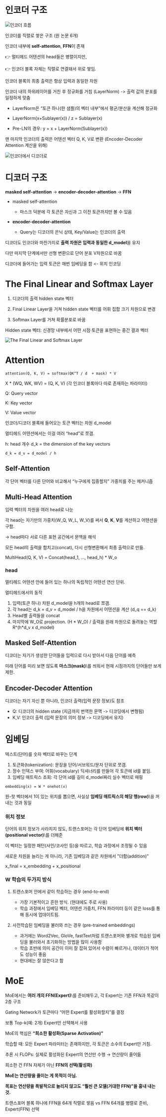 # 인코더 구조

![인코더 흐름](https://jalammar.github.io/images/t/transformer_multi-headed_self-attention-recap.png)

인코더를 직렬로 쌓은 구조 (원 논문 6개)

인코더 내부에 **self-attention**, **FFN**이 존재

👉 멀티헤드 어텐션의 head들은 병렬이지만,

👉 인코더 블록 자체는 직렬로 연결돼서 위로 쌓임.

인코더 블록의 최종 출력은 항상 입력과 동일한 차원

인코더 내의 하위레이어를 거친 후 정규화를 거침 (LayerNorm) -> 출력 값의 분포를 일정하게 맞춤

- LayerNorm은 “토큰 하나(한 샘플)의 벡터 내부”에서 평균/분산을 계산해 정규화

- LayerNorm(x+Sublayer(x))  / z = Sublayer(x)

- Pre-LN의 경우: y = x + LayerNorm(Sublayer(x))

맨 마지막 인코더의 출력은 어텐션 벡터 Q, K, V로 변환 (Encoder-Decoder Attention 계산을 위해)


![인코더에서 디코더로](https://jalammar.github.io/images/t/transformer_resideual_layer_norm_3.png)


# 디코더 구조

 **masked self-attention** -> **encoder-decoder-attention** -> **FFN**

- masked self-attention
  - 마스크 덕분에 각 토큰은 자신과 그 이전 토큰까지만 볼 수 있음

- **encoder-decoder-attention**
  - Query는 디코더의 은닉 상태, Key/Value는 인코더의 출력
 
디코더도 인코더와 마찬가지로 **출력 차원은 입력과 동일한 d_model**을 유지

다만 마지막 단계에서만 선형 변환으로 단어 분포 V차원으로 바꿈

디코더에 들어가는 입력 토큰은 매번 임베딩을 함 <- 위치 인코딩

# The Final Linear and Softmax Layer

1. 디코더의 출력 hidden state 벡터

2. Final Linear Layer을 거쳐 hidden state 벡터를 어휘 집합 크기 차원으로 변경

3. Softmax Layer를 거쳐 확률분포로 바꿈

Hidden state 벡터: 신경망 내부에서 어떤 시점·토큰을 표현하는 중간 결과 벡터

![The Final Linear and Softmax Layer](https://jalammar.github.io/images/t/transformer_decoder_output_softmax.png)

# Attention

`attention(Q, K, V) = softmax(QK^T / d  + mask) * V`

X * (WQ, WK, WV) = (Q, K, V)  (각 인코더 블록마다 따로 존재하는 파라미터)

Q: Query vector

K: Key vector

V: Value vector

인코더/디코더 블록에 들어오는 토큰 벡터는 차원 d_model

멀티헤드 어텐션에서는 이걸 여러 “head”로 쪼갬.

h: head 개수
d_k = the dimension of the key vectors

`d_k = d_v = d_model / h`

## Self-Attention

각 단어 벡터를 다른 단어와 비교해서 “누구에게 집중할지” 가중치를 주는 메커니즘

## Multi-Head Attention

입력 벡터의 차원을 여러 head로 나눈

각 head는 자기만의 가중치(W_Q, W_L, W_V)를 써서 **Q**, **K**, **V**를 계산하고 어텐션을 구함.

-> head마다 서로 다른 표현 공간에서 문맥을 해석

모든 head의 출력을 합치고(concat), 다시 선형변환해서 최종 출력으로 만듦.

MultiHead(Q, K, V) = Concat(head_1, ..., head_h) * W_o

### head

멀티헤드 어텐션 안에 들어 있는 하나의 독립적인 어텐션 연산 단위.

멀티헤드에서의 동작

1. 입력(토큰 하나) 차원 d_model을 h개의 head로 쪼갬.
2. 각 head는 d_k = d_v = d_model / h을 차원에서 어텐션을 계산 (d_q == d_k)
3. Head별 출력들을 concat
4. 마지막에 W_O로 projection. (H * W_O) / 출력을 원래 차원으로 돌려놓는 역할 R^(h*d_v x d_model)

## Masked Self-Attention

디코더는 자기가 생성한 단어들을 입력으로 다시 받아서 다음 단어를 예측

미래 단어를 미리 보면 않도록 **마스크(mask)**\를 씌워서 현재 시점까지의 단어들만 보게 제한.

## Encoder-Decoder Attention

디코더는 자기 자신 뿐 아니라, 인코더 출력(입력 문장 정보)도 참조

- Q: 디코더의 hidden state (지금까지 번역한 문맥 -> 디코딩에서 변형됨)
- K,V: 인코더 출력 (입력 문장의 의미 정보 -> 디코딩에서 유지)


# 임베딩

텍스트(단어)를 숫자 벡터로 바꾸는 단계

1. 토큰화(tokenization): 문장을 단어/서브워드/문자 단위로 쪼갬.
2. 정수 인덱스 부여: 어휘(vocabulary) 딕셔너리를 만들어 각 토큰에 id를 붙임.
3. 임베딩 매트릭스 조회: 각 단어 id를 길이 d_model짜리 실수 벡터로 매핑

`embedding(x) = W * onehot(x)`
  
원-핫 벡터에서 1이 있는 위치를 뽑으면, 사실상 **임베딩 매트릭스의 해당 행(row)**\을 꺼내는 것과 동일

### 위치 정보

단어의 위치 정보가 사라지지 않도, 트랜스포머는 각 단어 임베딩에 **위치 벡터(positional vector)**\를 더해준

이 벡터는 일정한 패턴(사인/코사인 등)을 따르고, 학습 과정에서 조정될 수 있음

새로운 차원을 늘리는 게 아니라, 기존 임베딩과 같은 차원에서 "더함(addition)"

x_final = x_embedding + x_positional

### W 학습의 두가지 방식

1. 트랜스포머 안에서 같이 학습하는 경우 (end-to-end)
    - 가장 기본적이고 흔한 방식. (현대에도 주로 사용)
    - 학습 과정에서 임베딩 벡터, 어텐션 가중치, FFN 파라미터 등이 같은 loss를 통해 동시에 업데이트됨.
   
2. 사전학습된 임베딩을 불러와 쓰는 경우 (pre-trained embeddings)
   - 과거에는 Word2Vec, GloVe, fastText처럼 트랜스포머와 별개로 학습된 임베딩을 불러와서 초기화하는 방법을 많이 사용함
   - 학습 초반에 의미 공간이 이미 잘 잡혀 있어서 수렴이 빠르거나, 데이터가 적어도 성능이 좋음
   - 현대에는 잘 않쓴다고 함
   

# MoE

MoE에서는 **여러 개의 FFN(Expert)**\를 준비해두고, 각 Expert는 기존 FFN과 똑같이 2층 구조

Gating Network가 토큰마다 “어떤 Expert를 활성화할지”를 결정

보통 Top-k(예: 2개) Expert만 선택해서 사용

MoE의 핵심은 **“희소한 활성화(Sparse Activation)”**

학습할 때: 모든 Expert 파라미터는 존재하지만, 각 토큰은 소수의 Expert만 거침.

추론 시 FLOPs: 실제로 활성화된 Expert의 연산만 수행 → 연산량이 줄어듦

희소한 건 FFN 자체가 아닌 **FFN의 선택(활성화)**

**MoE는 연산량을 줄이는 게 목적이 아님.**

**목표는 연산량을 폭발적으로 늘리지 않고도 “훨씬 큰 모델(거대한 FFN)”을 흉내 내는 것.**

트랜스포머 블록 하나에 FFN을 64개 직렬로 쌓음 vs FFN 64개를 병렬로 준비, Expert(FFN) 선택
